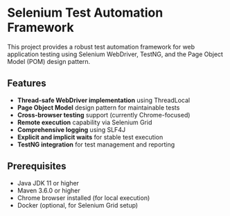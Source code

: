 # Selenium Test Automation Framework

This project provides a robust test automation framework for web application testing using Selenium WebDriver, TestNG, and the Page Object Model (POM) design pattern.

## Features

- **Thread-safe WebDriver implementation** using ThreadLocal
- **Page Object Model** design pattern for maintainable tests
- **Cross-browser testing** support (currently Chrome-focused)
- **Remote execution** capability via Selenium Grid
- **Comprehensive logging** using SLF4J
- **Explicit and implicit waits** for stable test execution
- **TestNG integration** for test management and reporting

## Prerequisites

- Java JDK 11 or higher
- Maven 3.6.0 or higher
- Chrome browser installed (for local execution)
- Docker (optional, for Selenium Grid setup)


